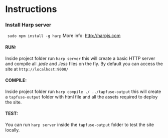 # Instructions

### Install Harp server
` sudo npm install -g harp`
More info: http://harpjs.com

#### RUN:
Inside project folder run `harp server` this will create a basic HTTP server and compile all *.jade* and *.less* files on the fly. By default you can access the site at `http://localhost:9000/`

#### COMPILE:
Inside project folder run `harp compile ./ ../tapfuse-output` this will create a `tapfuse-output` folder with html file and all the assets required to deploy the site.

#### TEST:
You can run `harp server` inside the `tapfuse-output` folder to test the site locally.
